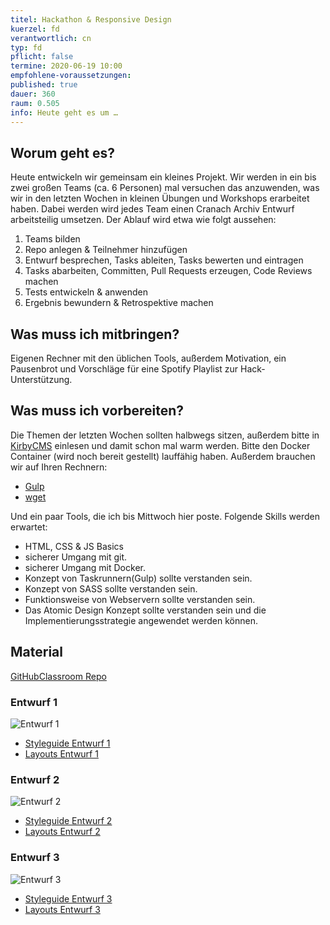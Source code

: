 ```yaml
---
titel: Hackathon & Responsive Design
kuerzel: fd
verantwortlich: cn
typ: fd
pflicht: false
termine: 2020-06-19 10:00
empfohlene-voraussetzungen: 
published: true
dauer: 360
raum: 0.505
info: Heute geht es um …
---
```


## Worum geht es?
Heute entwickeln wir gemeinsam ein kleines Projekt. Wir werden in ein bis zwei großen Teams (ca. 6 Personen) mal versuchen das anzuwenden, was wir in den letzten Wochen in kleinen Übungen und Workshops erarbeitet haben. Dabei werden wird jedes Team einen Cranach Archiv Entwurf arbeitsteilig umsetzen. Der Ablauf wird etwa wie folgt aussehen:

1. Teams bilden
2. Repo anlegen & Teilnehmer hinzufügen
3. Entwurf besprechen, Tasks ableiten, Tasks bewerten und eintragen
4. Tasks abarbeiten, Committen, Pull Requests erzeugen, Code Reviews machen
5. Tests entwickeln & anwenden
6. Ergebnis bewundern & Retrospektive machen

## Was muss ich mitbringen?
Eigenen Rechner mit den üblichen Tools, außerdem Motivation, ein Pausenbrot und Vorschläge für eine Spotify Playlist zur Hack-Unterstützung. 

## Was muss ich vorbereiten?
Die Themen der letzten Wochen sollten halbwegs sitzen, außerdem bitte in [KirbyCMS](https://getkirby.com) einlesen und damit schon mal warm werden. Bitte den Docker Container (wird noch bereit gestellt) lauffähig haben. Außerdem brauchen wir auf Ihren Rechnern:
- [Gulp](https://gulpjs.com/)
- [wget](https://www.gnu.org/software/wget/)

Und ein paar Tools, die ich bis Mittwoch hier poste. Folgende Skills werden erwartet:
- HTML, CSS & JS Basics
- sicherer Umgang mit git.
- sicherer Umgang mit Docker.
- Konzept von Taskrunnern(Gulp) sollte verstanden sein.
- Konzept von SASS sollte verstanden sein.
- Funktionsweise von Webservern sollte verstanden sein.
- Das Atomic Design Konzept sollte verstanden sein und die Implementierungsstrategie angewendet werden können.

## Material

[GitHubClassroom Repo](https://classroom.github.com/g/krbghrk8)

### Entwurf 1
![Entwurf 1](../../material/frontend-development-2/entwurf-1/teaser-entwurf-1.jpg)
- [Styleguide Entwurf 1](../../material/frontend-development-2/entwurf-1/styleguide-entwurf-1.pdf)
- [Layouts Entwurf 1](../../material/frontend-development-2/entwurf-1/layouts-entwurf-1.zip)

### Entwurf 2
![Entwurf 2](../../material/frontend-development-2/entwurf-2/teaser-entwurf-2.jpg)
- [Styleguide Entwurf 2](../../material/frontend-development-2/entwurf-2/styleguide-entwurf-2.pdf)
- [Layouts Entwurf 2](../../material/frontend-development-2/entwurf-2/layouts-entwurf-2.zip)

### Entwurf 3
![Entwurf 3](../../material/frontend-development-2/entwurf-3/teaser-entwurf-3.jpg)
- [Styleguide Entwurf 3](../../material/frontend-development-2/entwurf-3/styleguide-entwurf-3.pdf)
- [Layouts Entwurf 3](../../material/frontend-development-2/entwurf-3/layouts-entwurf-3.zip)
